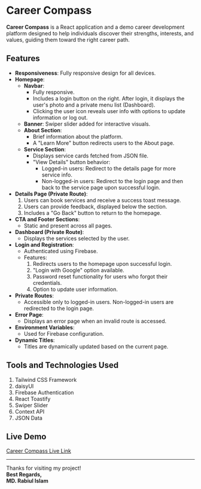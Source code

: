 # Career Compass

**Career Compass** is a React application and a demo career development platform designed to help individuals discover their strengths, interests, and values, guiding them toward the right career path.

## Features
- **Responsiveness**: Fully responsive design for all devices.
- **Homepage**:
  - **Navbar**:  
    - Fully responsive.  
    - Includes a login button on the right. After login, it displays the user's photo and a private menu list (Dashboard).  
    - Clicking the user icon reveals user info with options to update information or log out.
  - **Banner**: Swiper slider added for interactive visuals.
  - **About Section**:  
    - Brief information about the platform.  
    - A "Learn More" button redirects users to the About page.
  - **Service Section**:  
    - Displays service cards fetched from JSON file.  
    - "View Details" button behavior:
      - Logged-in users: Redirect to the details page for more service info.  
      - Non-logged-in users: Redirect to the login page and then back to the service page upon successful login.
- **Details Page (Private Route)**:  
  1. Users can book services and receive a success toast message.  
  2. Users can provide feedback, displayed below the section.  
  3. Includes a "Go Back" button to return to the homepage.
- **CTA and Footer Sections**:  
  - Static and present across all pages.
- **Dashboard (Private Route)**:  
  - Displays the services selected by the user.
- **Login and Registration**:  
  - Authenticated using Firebase.  
  - Features:
    1. Redirects users to the homepage upon successful login.  
    2. "Login with Google" option available.  
    3. Password reset functionality for users who forgot their credentials.  
    4. Option to update user information.
- **Private Routes**:  
  - Accessible only to logged-in users. Non-logged-in users are redirected to the login page.
- **Error Page**:  
  - Displays an error page when an invalid route is accessed.
- **Environment Variables**:  
  - Used for Firebase configuration.
- **Dynamic Titles**:  
  - Titles are dynamically updated based on the current page.

## Tools and Technologies Used
1. Tailwind CSS Framework
2. daisyUI
3. Firebase Authentication
4. React Toastify
5. Swiper Slider
6. Context API
7. JSON Data

## Live Demo
[Career Compass Live Link](https://career-compass-83813.web.app)

---

Thanks for visiting my project!  
**Best Regards,**  
**MD. Rabiul Islam**

